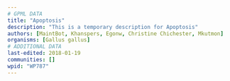 ```yaml
---
# GPML DATA
title: "Apoptosis"
description: "This is a temporary description for Apoptosis"
authors: [MaintBot, Khanspers, Egonw, Christine Chichester, Mkutmon]
organisms: [Gallus gallus]
# ADDITIONAL DATA
last-edited: 2018-01-19
communities: []
wpid: "WP787"
---
```

